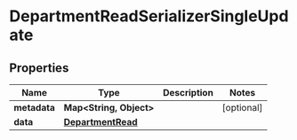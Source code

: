 

# DepartmentReadSerializerSingleUpdate


## Properties

| Name | Type | Description | Notes |
|------------ | ------------- | ------------- | -------------|
|**metadata** | **Map&lt;String, Object&gt;** |  |  [optional] |
|**data** | [**DepartmentRead**](DepartmentRead.md) |  |  |




